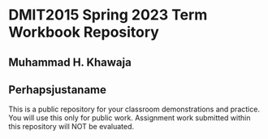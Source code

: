 # DMIT2015 Spring 2023 Term Workbook Repository

## Muhammad H. Khawaja

## Perhapsjustaname

This is a public repository for your classroom demonstrations and practice. You will use this only for public work. Assignment work submitted within this repository will NOT be evaluated.

